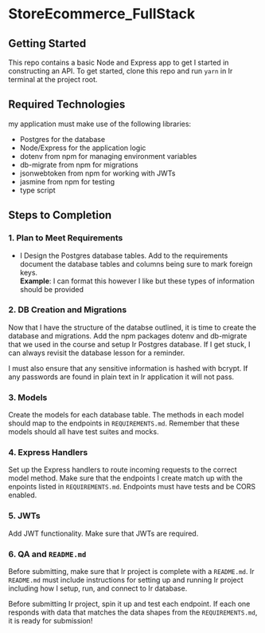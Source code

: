 # StoreEcommerce_FullStack

## Getting Started

This repo contains a basic Node and Express app to get I started in constructing an API. To get started, clone this repo and run `yarn` in Ir terminal at the project root.

## Required Technologies
my application must make use of the following libraries:
- Postgres for the database
- Node/Express for the application logic
- dotenv from npm for managing environment variables
- db-migrate from npm for migrations
- jsonwebtoken from npm for working with JWTs
- jasmine from npm for testing
- type script
  
## Steps to Completion

### 1. Plan to Meet Requirements

- I Design the Postgres database tables. Add to the requirements document the database tables and columns being sure to mark foreign keys.   
**Example**: I can format this however I like but these types of information should be provided

### 2.  DB Creation and Migrations

Now that I have the structure of the databse outlined, it is time to create the database and migrations. Add the npm packages dotenv and db-migrate that we used in the course and setup Ir Postgres database. If I get stuck, I can always revisit the database lesson for a reminder. 

I must also ensure that any sensitive information is hashed with bcrypt. If any passwords are found in plain text in Ir application it will not pass.

### 3. Models

Create the models for each database table. The methods in each model should map to the endpoints in `REQUIREMENTS.md`. Remember that these models should all have test suites and mocks.

### 4. Express Handlers

Set up the Express handlers to route incoming requests to the correct model method. Make sure that the endpoints I create match up with the enpoints listed in `REQUIREMENTS.md`. Endpoints must have tests and be CORS enabled. 

### 5. JWTs

Add JWT functionality. Make sure that JWTs are required.

### 6. QA and `README.md`

Before submitting, make sure that Ir project is complete with a `README.md`. Ir `README.md` must include instructions for setting up and running Ir project including how I setup, run, and connect to Ir database. 

Before submitting Ir project, spin it up and test each endpoint. If each one responds with data that matches the data shapes from the `REQUIREMENTS.md`, it is ready for submission!
